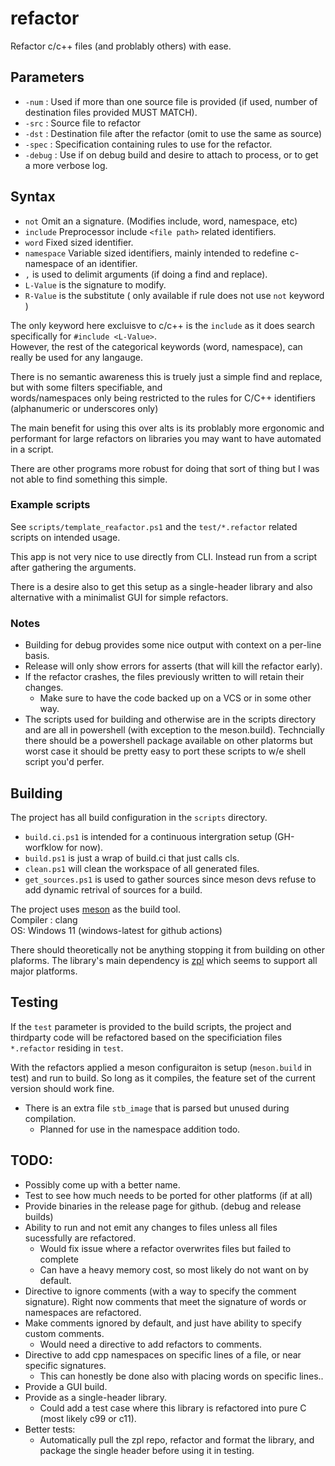 # refactor

Refactor c/c++ files (and problably others) with ease.

## Parameters 

* `-num` : Used if more than one source file is provided (if used, number of destination files provided MUST MATCH).
* `-src` : Source file to refactor
* `-dst` : Destination file after the refactor (omit to use the same as source)
* `-spec` : Specification containing rules to use for the refactor.
* `-debug` : Use if on debug build and desire to attach to process, or to get a more verbose log.

## Syntax

* `not` Omit an a signature. (Modifies include, word, namespace, etc)
* `include` Preprocessor include `<file path>` related identifiers.
* `word` Fixed sized identifier.
* `namespace` Variable sized identifiers, mainly intended to redefine c-namespace of an identifier.
* `,` is used to delimit arguments (if doing a find and replace).
* `L-Value` is the signature to modify.
* `R-Value` is the substitute ( only available if rule does not use `not` keyword )

The only keyword here excluisve to c/c++ is the `include` as it does search specifically for `#include <L-Value>`.  
However, the rest of the categorical keywords (word, namespace), can really be used for any langauge.

There is no semantic awareness this is truely just a simple find and replace, but with some filters specifiable, and  
words/namespaces only being restricted to the rules for C/C++ identifiers (alphanumeric or underscores only)

The main benefit for using this over alts is its problably more ergonomic and performant for large refactors on libraries you may want to have automated in a script.

There are other programs more robust for doing that sort of thing but I was not able to find something this simple.

### Example scripts

See `scripts/template_reafactor.ps1` and the `test/*.refactor` related scripts on intended usage.

This app is not very nice to use directly from CLI. Instead run from a script after gathering the arguments.

There is a desire also to get this setup as a single-header library and also alternative with a minimalist GUI for simple refactors.

### Notes

* Building for debug provides some nice output with context on a per-line basis.  
* Release will only show errors for asserts (that will kill the refactor early).  
* If the refactor crashes, the files previously written to will retain their changes.
  * Make sure to have the code backed up on a VCS or in some other way.
* The scripts used for building and otherwise are in the scripts directory and are all in powershell (with exception to the meson.build). Techncially there should be a powershell package available on other platorms but worst case it should be pretty easy to port these scripts to w/e shell script you'd perfer.

## Building

The project has all build configuration in the `scripts` directory.  

* `build.ci.ps1` is intended for a continuous intergration setup (GH-worfklow for now).  
* `build.ps1` is just a wrap of build.ci that just calls cls.
* `clean.ps1` will clean the workspace of all generated files.
* `get_sources.ps1` is used to gather sources since meson devs refuse to add dynamic retrival of sources for a build.

The project uses [meson](https://github.com/mesonbuild/meson) as the build tool.  
Compiler : clang  
OS: Windows 11 (windows-latest for github actions)

There should theoretically not be anything stopping it from building on other plaforms.
The library's main dependency is [zpl](https://github.com/zpl-c) which seems to support all major platforms.

## Testing

If the `test` parameter is provided to the build scripts, the project and thirdparty code will be refactored based on the specificiation files `*.refactor` residing in `test`.

With the refactors applied a meson configuraiton is setup (`meson.build` in test) and run to build. So long as it compiles, the feature set of the current version should work fine.

* There is an extra file `stb_image` that is parsed but unused during compilation.
  * Planned for use in the namespace addition todo.

## TODO:  

* Possibly come up with a better name.
* Test to see how much needs to be ported for other platforms (if at all)
* Provide binaries in the release page for github. (debug and release builds)
* Ability to run and not emit any changes to files unless all files sucessfully are refactored.
  * Would fix issue where a refactor overwrites files but failed to complete
  * Can have a heavy memory cost, so most likely do not want on by default.
* Directive to ignore comments (with a way to specify the comment signature). Right now comments that
meet the signature of words or namespaces are refactored.
* Make comments ignored by default, and just have ability to specify custom comments.
  * Would need a directive to add refactors to comments.
* Directive to add cpp namespaces on specific lines of a file, or near specific signatures.  
  * This can honestly be done also with placing words on specific lines..  
* Provide a GUI build.
* Provide as a single-header library.
  * Could add a test case where this library is refactored into pure C (most likely c99 or c11).
* Better tests:
  * Automatically pull the zpl repo, refactor and format the library, and package the single header before using it in testing.
